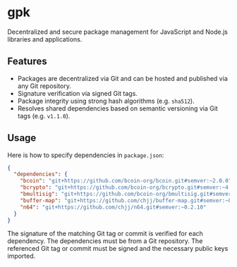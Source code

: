 # gpk

Decentralized and secure package management for JavaScript and Node.js
libraries and applications.

## Features

- Packages are decentralized via Git and can be hosted and published
  via any Git repository.
- Signature verification via signed Git tags.
- Package integrity using strong hash algorithms (e.g. `sha512`).
- Resolves shared dependencies based on semantic versioning via Git
  tags (e.g. `v1.1.0`).

## Usage

Here is how to specify dependencies in `package.json`:

```json
{
  "dependencies": {
    "bcoin": "git+https://github.com/bcoin-org/bcoin.git#semver:~2.0.0",
    "bcrypto": "git+https://github.com/bcoin-org/bcrypto.git#semver:~4.2.6",
    "bmultisig": "git+https://github.com/bcoin-org/bmultisig.git#semver:~2.0.0",
    "buffer-map": "git+https://github.com/chjj/buffer-map.git#semver:~0.0.7",
    "n64": "git+https://github.com/chjj/n64.git#semver:~0.2.10"
  }
}
```
The signature of the matching Git tag or commit is verified for each
dependency. The dependencies must be from a Git repository. The referenced
Git tag or commit must be signed and the necessary public keys imported.
